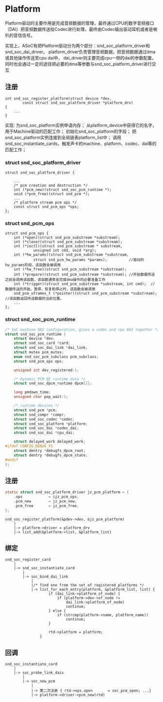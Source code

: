 # Platform



Platform驱动的主要作用是完成音频数据的管理，最终通过CPU的数字音频接口（DAI）把音频数据传送给Codec进行处理，最终由Codec输出驱动耳机或者是喇叭的音信信号。

实现上，ASoC有把Platform驱动分为两个部分：snd_soc_platform_driver和snd_soc_dai_driver。
	platform_driver负责管理音频数据，把音频数据通过dma或其他操作传送至cpu dai中，
	dai_driver则主要完成cpu一侧的dai的参数配置，同时也会通过一定的途径把必要的dma等参数与snd_soc_platform_driver进行交互


## 注册

```
int snd_soc_register_platform(struct device *dev,
        const struct snd_soc_platform_driver *platform_drv)
{
	...
}
```
实现:
为snd_soc_platform实例申请内存；
从platform_device中获得它的名字，用于Machine驱动的匹配工作；
初始化snd_soc_platform的字段；
把snd_soc_platform实例连接到全局链表platform_list中；
调用snd_soc_instantiate_cards，触发声卡的machine、platform、codec、dai等的匹配工作；

### struct snd_soc_platform_driver

```
struct snd_soc_platform_driver {

	...
    /* pcm creation and destruction */
    int (*pcm_new)(struct snd_soc_pcm_runtime *);
    void (*pcm_free)(struct snd_pcm *);
 	...
    /* platform stream pcm ops */
    const struct snd_pcm_ops *ops;
};
```



### struct snd_pcm_ops

```
struct snd_pcm_ops {
    int (*open)(struct snd_pcm_substream *substream);
    int (*close)(struct snd_pcm_substream *substream);
    int (*ioctl)(struct snd_pcm_substream * substream,
             unsigned int cmd, void *arg);
    int (*hw_params)(struct snd_pcm_substream *substream,
             struct snd_pcm_hw_params *params);			 //驱动的hw_params阶段，该函数会被调用
    int (*hw_free)(struct snd_pcm_substream *substream);
    int (*prepare)(struct snd_pcm_substream *substream); //开始数据传送之前会调用该函数，该函数通常会完成dma操作的必要准备工作
    int (*trigger)(struct snd_pcm_substream *substream, int cmd);  //数据传送的开始，暂停，恢复和停止时，该函数会被调用
    snd_pcm_uframes_t (*pointer)(struct snd_pcm_substream *substream);  //该函数返回传送数据的当前位置。
  	...
};
```

### struct snd_soc_pcm_runtime

``` C
/* SoC machine DAI configuration, glues a codec and cpu DAI together */
struct snd_soc_pcm_runtime {
    struct device *dev;
    struct snd_soc_card *card;
    struct snd_soc_dai_link *dai_link;
    struct mutex pcm_mutex;
    enum snd_soc_pcm_subclass pcm_subclass;
    struct snd_pcm_ops ops;

    unsigned int dev_registered:1;

    /* Dynamic PCM BE runtime data */
    struct snd_soc_dpcm_runtime dpcm[2];

    long pmdown_time;
    unsigned char pop_wait:1;

    /* runtime devices */
    struct snd_pcm *pcm;
    struct snd_compr *compr;
    struct snd_soc_codec *codec;
    struct snd_soc_platform *platform;
    struct snd_soc_dai *codec_dai;
    struct snd_soc_dai *cpu_dai;

    struct delayed_work delayed_work;
#ifdef CONFIG_DEBUG_FS
    struct dentry *debugfs_dpcm_root;
    struct dentry *debugfs_dpcm_state;
#endif
};

```
## 注册

``` C
static struct snd_soc_platform_driver jz_pcm_platform = {
    .ops            = &jz_pcm_ops,
    .pcm_new        = jz_pcm_new,
    .pcm_free       = jz_pcm_free,
};
```

```
snd_soc_register_platform(&pdev->dev, &jz_pcm_platform)
    |
    |-> platform->driver = platform_drv
    |-> list_add(&platform->list, &platform_list)
```

## 绑定

```
snd_soc_register_card
    |
    |-> snd_soc_instantiate_card
        |
        |-> soc_bind_dai_link
            |
            |/* find one from the set of registered platforms */
            |-> list_for_each_entry(platform, &platform_list, list) {
                    if (dai_link->platform_of_node) {
                        if (platform->dev->of_node !=
                            dai_link->platform_of_node)
                            continue;
                    } else {
                        if (strcmp(platform->name, platform_name))
                            continue;
                    }

                    rtd->platform = platform;
                }

```

## 回调

```
snd_soc_instantiate_card
    |
    |-> soc_probe_link_dais
        |
        |-> soc_new_pcm
            |
            |-> 第二次注册 { rtd->ops.open       = soc_pcm_open; ...}
            |-> platform->driver->pcm_new(rtd)
```

